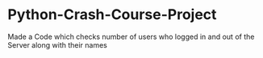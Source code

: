 # Python-Crash-Course-Project
Made a Code which checks number of users who logged in and out of the Server along with their names
